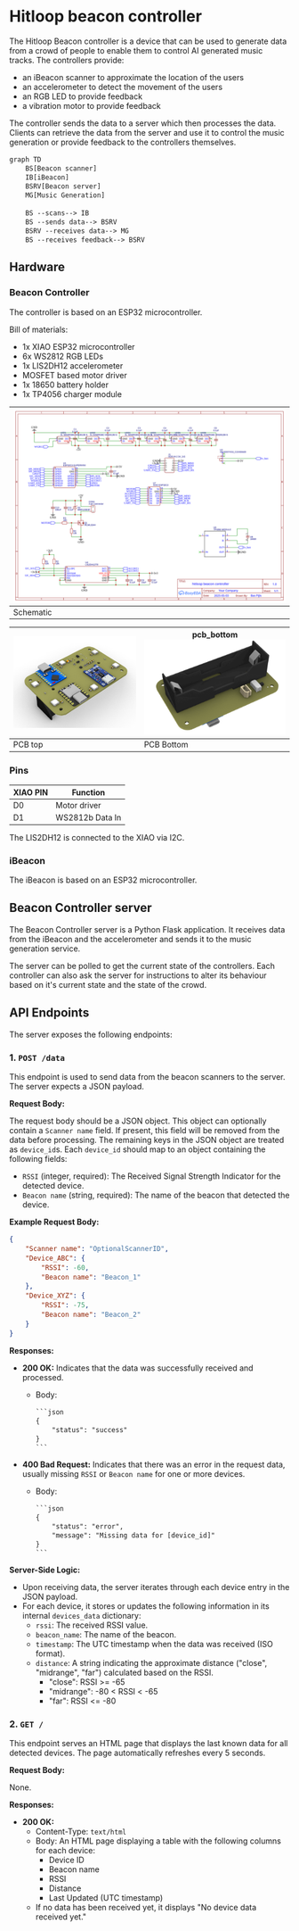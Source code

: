 # Hitloop beacon controller

The Hitloop Beacon controller is a device that can be used to generate data from a crowd of people to enable them to control AI generated music tracks. The controllers provide:

- an iBeacon scanner to approximate the location of the users
- an accelerometer to detect the movement of the users
- an RGB LED to provide feedback
- a vibration motor to provide feedback

The controller sends the data to a server which then processes the data. Clients can retrieve the data from the server and use it to control the music generation or provide feedback to the controllers themselves.

```mermaid
graph TD
    BS[Beacon scanner]
    IB[iBeacon]
    BSRV[Beacon server]
    MG[Music Generation]

    BS --scans--> IB
    BS --sends data--> BSRV
    BSRV --receives data--> MG
    BS --receives feedback--> BSRV
```

## Hardware

### Beacon Controller

The controller is based on an ESP32 microcontroller.

Bill of materials:

- 1x XIAO ESP32 microcontroller
- 6x WS2812 RGB LEDs
- 1x LIS2DH12 accelerometer
- MOSFET based motor driver
- 1x 18650 battery holder
- 1x TP4056 charger module

|![](schematic_beaconcontroller.svg)|
|-|
|Schematic|

|![pcb_top](pcb_top.png)|pcb_bottom![](pcb_bottom.png)|
|-|-|
|PCB top| PCB Bottom|

### Pins

|XIAO PIN| Function|
|-|-|
|D0| Motor driver|
|D1| WS2812b Data In|

The LIS2DH12 is connected to the XIAO via I2C.

### iBeacon

The iBeacon is based on an ESP32 microcontroller.

## Beacon Controller server

The Beacon Controller server is a Python Flask application. It receives data from the iBeacon and the accelerometer and sends it to the music generation service.

The server can be polled to get the current state of the controllers. Each controller can also ask the server for instructions to alter its behaviour based on it's current state and the state of the crowd.

## API Endpoints

The server exposes the following endpoints:

### 1. `POST /data`

This endpoint is used to send data from the beacon scanners to the server. The server expects a JSON payload.

**Request Body:**

The request body should be a JSON object. This object can optionally contain a `Scanner name` field. If present, this field will be removed from the data before processing. The remaining keys in the JSON object are treated as `device_id`s. Each `device_id` should map to an object containing the following fields:

- `RSSI` (integer, required): The Received Signal Strength Indicator for the detected device.
- `Beacon name` (string, required): The name of the beacon that detected the device.

**Example Request Body:**

```json
{
    "Scanner name": "OptionalScannerID",
    "Device_ABC": {
        "RSSI": -60,
        "Beacon name": "Beacon_1"
    },
    "Device_XYZ": {
        "RSSI": -75,
        "Beacon name": "Beacon_2"
    }
}
```

**Responses:**

- **200 OK:**
    Indicates that the data was successfully received and processed.
  - Body:

        ```json
        {
            "status": "success"
        }
        ```

* **400 Bad Request:**
    Indicates that there was an error in the request data, usually missing `RSSI` or `Beacon name` for one or more devices.
  - Body:

        ```json
        {
            "status": "error",
            "message": "Missing data for [device_id]"
        }
        ```

**Server-Side Logic:**

- Upon receiving data, the server iterates through each device entry in the JSON payload.
- For each device, it stores or updates the following information in its internal `devices_data` dictionary:
  - `rssi`: The received RSSI value.
  - `beacon_name`: The name of the beacon.
  - `timestamp`: The UTC timestamp when the data was received (ISO format).
  - `distance`: A string indicating the approximate distance ("close", "midrange", "far") calculated based on the RSSI.
    - "close": RSSI >= -65
    - "midrange": -80 < RSSI < -65
    - "far": RSSI <= -80

### 2. `GET /`

This endpoint serves an HTML page that displays the last known data for all detected devices. The page automatically refreshes every 5 seconds.

**Request Body:**

None.

**Responses:**

- **200 OK:**
  - Content-Type: `text/html`
  - Body: An HTML page displaying a table with the following columns for each device:
    - Device ID
    - Beacon name
    - RSSI
    - Distance
    - Last Updated (UTC timestamp)
  - If no data has been received yet, it displays "No device data received yet."
